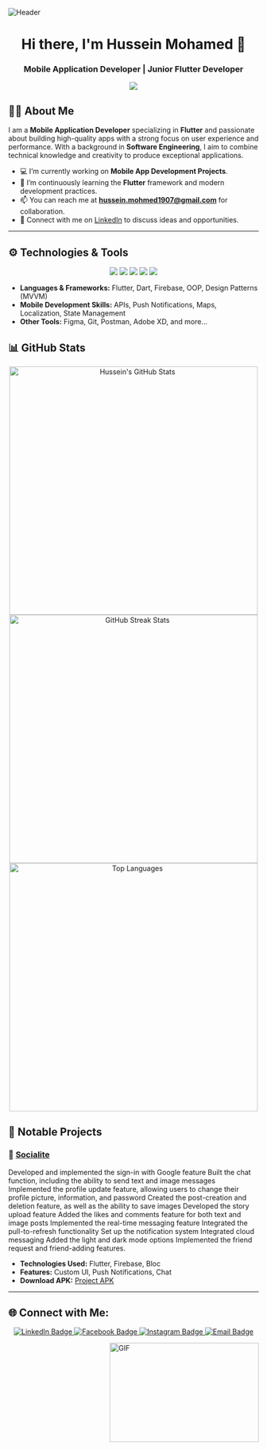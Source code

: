 ![Header](https://miro.medium.com/max/1400/1*vkfI4nFNheC5v0p7wzDtGg.gif)

<h1 align="center">Hi there, I'm Hussein Mohamed 👋 </h1>
<h3 align="center">Mobile Application Developer | Junior Flutter Developer</h3>

<p align="center">
  <img src="https://readme-typing-svg.herokuapp.com?color=%2336BCF7&size=30&center=true&vCenter=true&width=550&lines=Creative+Mobile+App+Developer;Flutter+Fanatic;Passionate+about+Innovative+Tech" />
</p>

## 👨‍💻 About Me

I am a **Mobile Application Developer** specializing in **Flutter** and passionate about building high-quality apps with a strong focus on user experience and performance. With a background in **Software Engineering**, I aim to combine technical knowledge and creativity to produce exceptional applications.

- 💻 I’m currently working on **Mobile App Development Projects**.
- 🌱 I’m continuously learning the **Flutter** framework and modern development practices.
- 📫 You can reach me at **hussein.mohmed1907@gmail.com** for collaboration.
- 🔗 Connect with me on [LinkedIn](https://www.linkedin.com/in/hussein99) to discuss ideas and opportunities.

---

## ⚙️ Technologies & Tools

<p align="center">
  <img src="https://img.shields.io/badge/Flutter-Framework-green?logo=flutter&style=for-the-badge"/>
  <img src="https://img.shields.io/badge/Dart-Programming-blue?logo=dart&style=for-the-badge"/>
  <img src="https://img.shields.io/badge/Firebase-Platform-yellow?logo=firebase&style=for-the-badge"/>
  <img src="https://img.shields.io/badge/Git-Version%20Control-orange?logo=git&style=for-the-badge"/>
  <img src="https://img.shields.io/badge/Postman-API%20Testing-critical?logo=postman&style=for-the-badge"/>
</p>

- **Languages & Frameworks:** Flutter, Dart, Firebase, OOP, Design Patterns (MVVM)
- **Mobile Development Skills:** APIs, Push Notifications, Maps, Localization, State Management
- **Other Tools:** Figma, Git, Postman, Adobe XD, and more...

## 📊 GitHub Stats

<p align="center">
  <img src="https://github-readme-stats.vercel.app/api?username=HusseinMohamed99&show_icons=true&theme=github_dark&count_private=true" alt="Hussein's GitHub Stats" width="500"/>
  <img src="https://github-readme-streak-stats.herokuapp.com/?user=HusseinMohamed99&theme=github-dark-blue" alt="GitHub Streak Stats" width="500"/>
  <img src="https://github-readme-stats.vercel.app/api/top-langs/?username=HusseinMohamed99&layout=compact&theme=github_dark" alt="Top Languages" width="500"/>
</p>

## 🚀 Notable Projects

### 📱 [Socialite](https://github.com/HusseinMohamed99/Socialite)
Developed and implemented the sign-in with Google feature Built the chat function, including the ability to send text and image messages Implemented the profile update feature, allowing users to change their profile picture, information, and password Created the post-creation and deletion feature, as well as the ability to save images Developed the story upload feature Added the likes and comments feature for both text and image posts Implemented the real-time messaging feature Integrated the pull-to-refresh functionality Set up the notification system Integrated cloud messaging Added the light and dark mode options Implemented the friend request and friend-adding features.

- **Technologies Used:** Flutter, Firebase, Bloc
- **Features:** Custom UI, Push Notifications, Chat
- **Download APK:** [Project APK](https://github.com/HusseinMohamed99/Socialite/releases/download/v2.0.0/Socialite.apk)

---

## 🌐 Connect with Me:

<p align="center">
  <a href="https://www.linkedin.com/in/hussein99" target="_blank">
    <img src="https://img.shields.io/badge/LinkedIn-Hussein%20Mohamed-blue?logo=linkedin&style=for-the-badge" alt="LinkedIn Badge" />
  </a>
  <a href="https://www.facebook.com/Hussein.M.A.99" target="_blank">
    <img src="https://img.shields.io/badge/Facebook-Hussein.M.A.99-blue?logo=facebook&style=for-the-badge" alt="Facebook Badge" />
  </a>
  <a href="https://www.instagram.com/husseinhtm" target="_blank">
    <img src="https://img.shields.io/badge/Instagram-husseinhtm-pink?logo=instagram&style=for-the-badge" alt="Instagram Badge" />
  </a>
  <a href="mailto:hussein.mohamed1907@gmail.com" target="_blank">
    <img src="https://img.shields.io/badge/Email-hussein.mohmed1907@gmail.com-orange?logo=gmail&style=for-the-badge" alt="Email Badge" />
  </a>
</p>

<a target="_blank">
  <img align="right" height="200" width="300" alt="GIF" src="https://media.giphy.com/media/M9gbBd9nbDrOTu1Mqx/giphy.gif">
</a>


